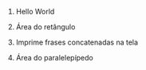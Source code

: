 1) Hello World

2) Área do retângulo

3) Imprime frases concatenadas na tela

4) Área do paralelepípedo